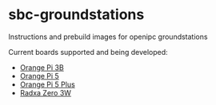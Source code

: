 # sbc-groundstations
Instructions and prebuild images for openipc groundstations

Current boards supported and being developed:
* [Orange Pi 3B](https://github.com/OpenIPC/sbc-groundstations/releases/tag/orangepi3B-v1.0.0)
* [Orange Pi 5 ](https://github.com/OpenIPC/sbc-groundstations/releases/tag/orangepi5-v1.2.0)
* [Orange Pi 5 Plus](https://github.com/OpenIPC/sbc-groundstations/releases/tag/orangepi5plus-v1.2.0)
* [Radxa Zero 3W](https://github.com/OpenIPC/sbc-groundstations/releases/tag/zero3w-v1.7.0)

